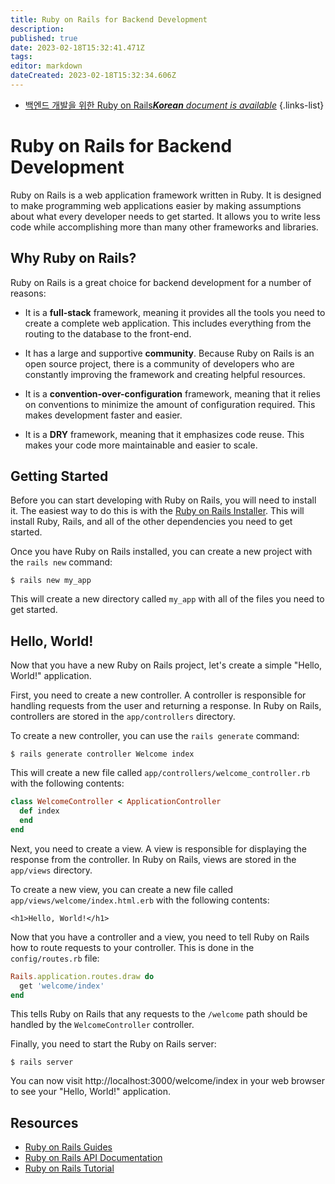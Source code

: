 ```yaml
---
title: Ruby on Rails for Backend Development
description: 
published: true
date: 2023-02-18T15:32:41.471Z
tags: 
editor: markdown
dateCreated: 2023-02-18T15:32:34.606Z
---
```


- [백엔드 개발을 위한 Ruby on Rails***Korean** document is available*](/ko/Knowledge-base/Backend/ruby-on-rails-for-backend-development)
{.links-list}


# Ruby on Rails for Backend Development

Ruby on Rails is a web application framework written in Ruby. It is designed to make programming web applications easier by making assumptions about what every developer needs to get started. It allows you to write less code while accomplishing more than many other frameworks and libraries.

## Why Ruby on Rails?

Ruby on Rails is a great choice for backend development for a number of reasons:

- It is a **full-stack** framework, meaning it provides all the tools you need to create a complete web application. This includes everything from the routing to the database to the front-end.

- It has a large and supportive **community**. Because Ruby on Rails is an open source project, there is a community of developers who are constantly improving the framework and creating helpful resources.

- It is a **convention-over-configuration** framework, meaning that it relies on conventions to minimize the amount of configuration required. This makes development faster and easier.

- It is a **DRY** framework, meaning that it emphasizes code reuse. This makes your code more maintainable and easier to scale.

## Getting Started

Before you can start developing with Ruby on Rails, you will need to install it. The easiest way to do this is with the [Ruby on Rails Installer](http://railsinstaller.org/). This will install Ruby, Rails, and all of the other dependencies you need to get started.

Once you have Ruby on Rails installed, you can create a new project with the `rails new` command:

```
$ rails new my_app
```

This will create a new directory called `my_app` with all of the files you need to get started.

## Hello, World!

Now that you have a new Ruby on Rails project, let's create a simple "Hello, World!" application.

First, you need to create a new controller. A controller is responsible for handling requests from the user and returning a response. In Ruby on Rails, controllers are stored in the `app/controllers` directory.

To create a new controller, you can use the `rails generate` command:

```
$ rails generate controller Welcome index
```

This will create a new file called `app/controllers/welcome_controller.rb` with the following contents:

```ruby
class WelcomeController < ApplicationController
  def index
  end
end
```

Next, you need to create a view. A view is responsible for displaying the response from the controller. In Ruby on Rails, views are stored in the `app/views` directory.

To create a new view, you can create a new file called `app/views/welcome/index.html.erb` with the following contents:

```
<h1>Hello, World!</h1>
```

Now that you have a controller and a view, you need to tell Ruby on Rails how to route requests to your controller. This is done in the `config/routes.rb` file:

```ruby
Rails.application.routes.draw do
  get 'welcome/index'
end
```

This tells Ruby on Rails that any requests to the `/welcome` path should be handled by the `WelcomeController` controller.

Finally, you need to start the Ruby on Rails server:

```
$ rails server
```

You can now visit http://localhost:3000/welcome/index in your web browser to see your "Hello, World!" application.

## Resources

- [Ruby on Rails Guides](http://guides.rubyonrails.org/)
- [Ruby on Rails API Documentation](http://api.rubyonrails.org/)
- [Ruby on Rails Tutorial](http://ruby.railstutorial.org/)